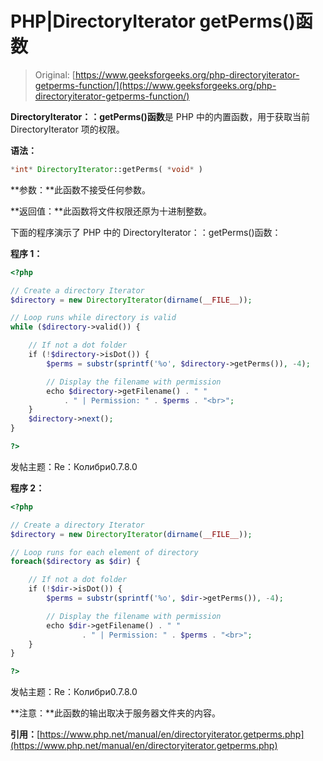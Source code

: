 # PHP|DirectoryIterator getPerms()函数

> Original: [https://www.geeksforgeeks.org/php-directoryiterator-getperms-function/](https://www.geeksforgeeks.org/php-directoryiterator-getperms-function/)

**DirectoryIterator：：getPerms()函数**是 PHP 中的内置函数，用于获取当前 DirectoryIterator 项的权限。

**语法：**

```php
*int* DirectoryIterator::getPerms( *void* )
```

**参数：**此函数不接受任何参数。

**返回值：**此函数将文件权限还原为十进制整数。

下面的程序演示了 PHP 中的 DirectoryIterator：：getPerms()函数：

**程序 1：**

```php
<?php

// Create a directory Iterator
$directory = new DirectoryIterator(dirname(__FILE__));

// Loop runs while directory is valid
while ($directory->valid()) {

    // If not a dot folder
    if (!$directory->isDot()) {
        $perms = substr(sprintf('%o', $directory->getPerms()), -4);

        // Display the filename with permission
        echo $directory->getFilename() . " " 
            . " | Permission: " . $perms . "<br>";
    }
    $directory->next();
}

?>
```

发帖主题：Re：Колибри0.7.8.0

**程序 2：**

```php
<?php

// Create a directory Iterator
$directory = new DirectoryIterator(dirname(__FILE__));

// Loop runs for each element of directory
foreach($directory as $dir) {

    // If not a dot folder
    if (!$dir->isDot()) {
        $perms = substr(sprintf('%o', $dir->getPerms()), -4);

        // Display the filename with permission
        echo $dir->getFilename() . " " 
                . " | Permission: " . $perms . "<br>";
    }
}

?>
```

发帖主题：Re：Колибри0.7.8.0

**注意：**此函数的输出取决于服务器文件夹的内容。

**引用：**[https://www.php.net/manual/en/directoryiterator.getperms.php](https://www.php.net/manual/en/directoryiterator.getperms.php)